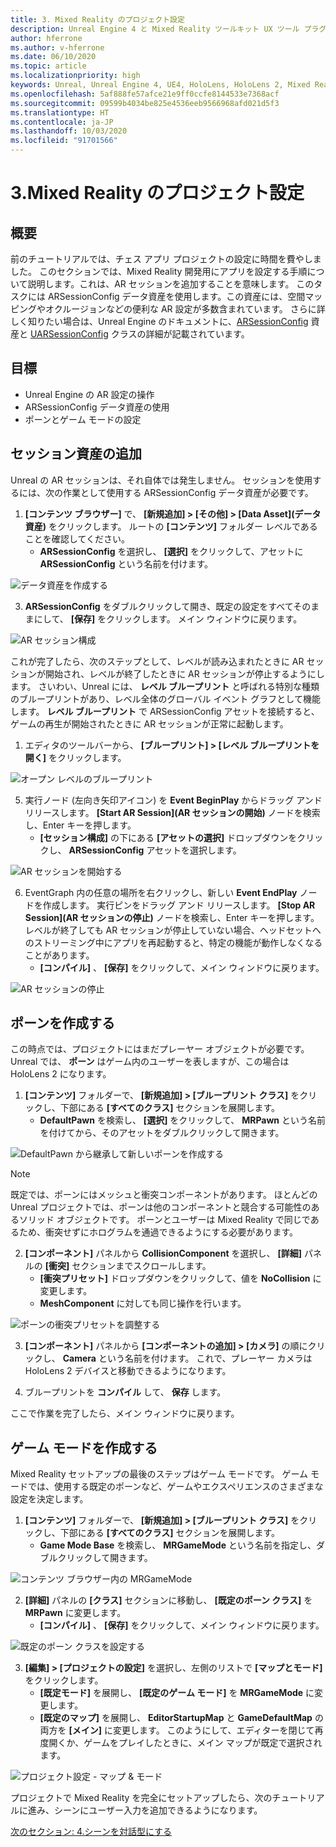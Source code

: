 ```yaml
---
title: 3. Mixed Reality のプロジェクト設定
description: Unreal Engine 4 と Mixed Reality ツールキット UX ツール プラグインを使用して簡単なチェス アプリを構築するためのチュートリアル シリーズのパート 6 の 3
author: hferrone
ms.author: v-hferrone
ms.date: 06/10/2020
ms.topic: article
ms.localizationpriority: high
keywords: Unreal, Unreal Engine 4, UE4, HoloLens, HoloLens 2, Mixed Reality, チュートリアル, 入門, mrtk, uxt, UX ツール, ドキュメント
ms.openlocfilehash: 5af888fe57afce21e9ff0ccfe8144533e7368acf
ms.sourcegitcommit: 09599b4034be825e4536eeb9566968afd021d5f3
ms.translationtype: HT
ms.contentlocale: ja-JP
ms.lasthandoff: 10/03/2020
ms.locfileid: "91701566"
---
```

# <a name="3-setting-up-your-project-for-mixed-reality"></a>3.Mixed Reality のプロジェクト設定

## <a name="overview"></a>概要

前のチュートリアルでは、チェス アプリ プロジェクトの設定に時間を費やしました。 このセクションでは、Mixed Reality 開発用にアプリを設定する手順について説明します。これは、AR セッションを追加することを意味します。 このタスクには ARSessionConfig データ資産を使用します。この資産には、空間マッピングやオクルージョンなどの便利な AR 設定が多数含まれています。 さらに詳しく知りたい場合は、Unreal Engine のドキュメントに、[ARSessionConfig](https://docs.unrealengine.com/en-US/PythonAPI/class/ARSessionConfig.html) 資産と [UARSessionConfig](https://docs.unrealengine.com/en-US/API/Runtime/AugmentedReality/UARSessionConfig/index.html) クラスの詳細が記載されています。

## <a name="objectives"></a>目標
* Unreal Engine の AR 設定の操作 
* ARSessionConfig データ資産の使用
* ポーンとゲーム モードの設定

## <a name="adding-the-session-asset"></a>セッション資産の追加
Unreal の AR セッションは、それ自体では発生しません。 セッションを使用するには、次の作業として使用する ARSessionConfig データ資産が必要です。

1. **[コンテンツ ブラウザー]** で、 **[新規追加] > [その他] > [Data Asset]\(データ資産\)** をクリックします。 ルートの **[コンテンツ]** フォルダー レベルであることを確認してください。 
    * **ARSessionConfig** を選択し、 **[選択]** をクリックして、アセットに **ARSessionConfig** という名前を付けます。

![データ資産を作成する](images/unreal-uxt/3-createasset.PNG)

3. **ARSessionConfig** をダブルクリックして開き、既定の設定をすべてそのままにして、 **[保存]** をクリックします。 メイン ウィンドウに戻ります。 

![AR セッション構成](images/unreal-uxt/3-arsessionconfig.PNG)

これが完了したら、次のステップとして、レベルが読み込まれたときに AR セッションが開始され、レベルが終了したときに AR セッションが停止するようにします。 さいわい、Unreal には、 **レベル ブループリント** と呼ばれる特別な種類のブループリントがあり、レベル全体のグローバル イベント グラフとして機能します。 **レベル ブループリント** で ARSessionConfig アセットを接続すると、ゲームの再生が開始されたときに AR セッションが正常に起動します。

1. エディタのツールバーから、 **[ブループリント] > [レベル ブループリントを開く]** をクリックします。 

![オープン レベルのブループリント](images/unreal-uxt/3-level-blueprint.PNG)

5. 実行ノード (左向き矢印アイコン) を **Event BeginPlay** からドラッグ アンド リリースします。 **[Start AR Session]\(AR セッションの開始\)** ノードを検索し、Enter キーを押します。  
    * **[セッション構成]** の下にある **[アセットの選択]** ドロップダウンをクリックし、 **ARSessionConfig** アセットを選択します。 

![AR セッションを開始する](images/unreal-uxt/3-start-ar-session.PNG)

6. EventGraph 内の任意の場所を右クリックし、新しい **Event EndPlay** ノードを作成します。 実行ピンをドラッグ アンド リリースします。 **[Stop AR Session]\(AR セッションの停止\)** ノードを検索し、Enter キーを押します。 レベルが終了しても AR セッションが停止していない場合、ヘッドセットへのストリーミング中にアプリを再起動すると、特定の機能が動作しなくなることがあります。 
    * **[コンパイル]** 、 **[保存]** をクリックして、メイン ウィンドウに戻ります。

![AR セッションの停止](images/unreal-uxt/3-stoparsession.PNG)

## <a name="create-a-pawn"></a>ポーンを作成する
この時点では、プロジェクトにはまだプレーヤー オブジェクトが必要です。 Unreal では、 **ポーン** はゲーム内のユーザーを表しますが、この場合は HoloLens 2 になります。

1. **[コンテンツ]** フォルダーで、 **[新規追加] > [ブループリント クラス]** をクリックし、下部にある **[すべてのクラス]** セクションを展開します。 
    * **DefaultPawn** を検索し、 **[選択]** をクリックして、 **MRPawn** という名前を付けてから、そのアセットをダブルクリックして開きます。 

![DefaultPawn から継承して新しいポーンを作成する](images/unreal-uxt/3-defaultpawn.PNG)

> [!NOTE]
> 既定では、ポーンにはメッシュと衝突コンポーネントがあります。 ほとんどの Unreal プロジェクトでは、ポーンは他のコンポーネントと競合する可能性のあるソリッド オブジェクトです。 ポーンとユーザーは Mixed Reality で同じであるため、衝突せずにホログラムを通過できるようにする必要があります。 

2. **[コンポーネント]** パネルから **CollisionComponent** を選択し、 **[詳細]** パネルの **[衝突]** セクションまでスクロールします。 
    * **[衝突プリセット]** ドロップダウンをクリックして、値を **NoCollision** に変更します。 
    * **MeshComponent** に対しても同じ操作を行います。

![ポーンの衝突プリセットを調整する](images/unreal-uxt/3-nocollision.PNG)

3. **[コンポーネント]** パネルから **[コンポーネントの追加] > [カメラ]** の順にクリックし、 **Camera** という名前を付けます。 これで、プレーヤー カメラは HoloLens 2 デバイスと移動できるようになります。

4. ブループリントを **コンパイル** して、 **保存** します。

ここで作業を完了したら、メイン ウィンドウに戻ります。

## <a name="create-a-game-mode"></a>ゲーム モードを作成する
Mixed Reality セットアップの最後のステップはゲーム モードです。 ゲーム モードでは、使用する既定のポーンなど、ゲームやエクスペリエンスのさまざまな設定を決定します。

1.  **[コンテンツ]** フォルダーで、 **[新規追加] > [ブループリント クラス]** をクリックし、下部にある **[すべてのクラス]** セクションを展開します。 
    * **Game Mode Base** を検索し、 **MRGameMode** という名前を指定し、ダブルクリックして開きます。 

![コンテンツ ブラウザー内の MRGameMode](images/unreal-uxt/3-gamemode.PNG)

2.  **[詳細]** パネルの **[クラス]** セクションに移動し、 **[既定のポーン クラス]** を **MRPawn** に変更します。 
    * **[コンパイル]** 、 **[保存]** をクリックして、メイン ウィンドウに戻ります。 

![既定のポーン クラスを設定する](images/unreal-uxt/3-setpawn.PNG)

3.  **[編集] > [プロジェクトの設定]** を選択し、左側のリストで **[マップとモード]** をクリックします。 
    * **[既定モード]** を展開し、 **[既定のゲーム モード]** を **MRGameMode** に変更します。 
    * **[既定のマップ]** を展開し、 **EditorStartupMap** と **GameDefaultMap** の両方を **[メイン]** に変更します。 このようにして、エディターを閉じて再度開くか、ゲームをプレイしたときに、メイン マップが既定で選択されます。

![プロジェクト設定 - マップ & モード](images/unreal-uxt/3-mapsandmodes.PNG)

プロジェクトで Mixed Reality を完全にセットアップしたら、次のチュートリアルに進み、シーンにユーザー入力を追加できるようになります。 

[次のセクション: 4.シーンを対話型にする](unreal-uxt-ch4.md)